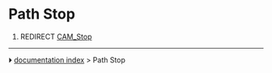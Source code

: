 # Path Stop
1.  REDIRECT [CAM_Stop](CAM_Stop.md)



---
⏵ [documentation index](../README.md) > Path Stop
